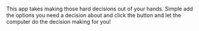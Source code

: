This app takes making those hard decisions out of your hands. Simple add the options you need a decision about and click the button and let the computer do the decision making for you!
